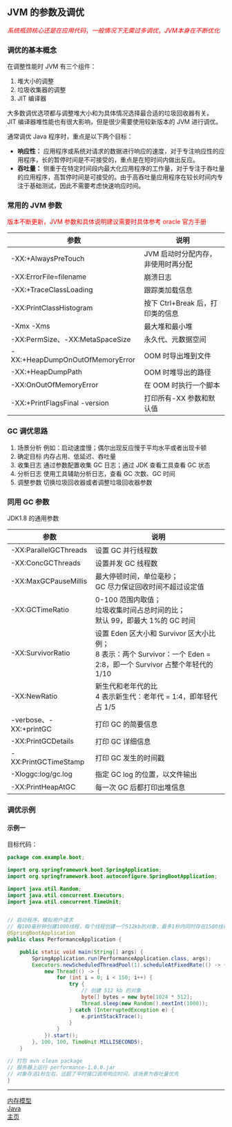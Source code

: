 ## JVM 的参数及调优

<font color='red'>$系统瓶颈核心还是在应用代码，一般情况下无需过多调优，JVM 本身在不断优化$</font>

### 调优的基本概念

在调整性能时 JVM 有三个组件：

1. 堆大小的调整
2. 垃圾收集器的调整
3. JIT 编译器

大多数调优选项都与调整堆大小和为具体情况选择最合适的垃圾回收器有关。  
JIT 编译器堆性能也有很大影响，但是很少需要使用较新版本的 JVM 进行调优。

通常调优 Java 程序时，重点是以下两个目标：

-   **响应性：** 应用程序或系统对请求的数据进行响应的速度，对于专注响应性的应用程序，长的暂停时间是不可接受的，重点是在短时间内做出反应。
-   **吞吐量：** 侧重于在特定时间段内最大化应用程序的工作量，对于专注于吞吐量的应用程序，高暂停时间是可接受的。由于高吞吐量应用程序在较长时间内专注于基础测试，因此不需要考虑快速响应时间。

### 常用的 JVM 参数

<font color='red'>版本不断更新，JVM 参数和具体说明建议需要时具体参考 oracle 官方手册</font>

| 参数                            | 说明                               |
| ------------------------------- | ---------------------------------- |
| -XX:+AlwaysPreTouch             | JVM 启动时分配内存，非使用时再分配 |
| -XX:ErrorFile=filename          | 崩溃日志                           |
| -XX:+TraceClassLoading          | 跟踪类加载信息                     |
| -XX:PrintClassHistogram         | 按下 Ctrl+Break 后，打印类的信息   |
| -Xmx -Xms                       | 最大堆和最小堆                     |
| -XX:PermSize、-XX:MetaSpaceSize | 永久代、元数据空间                 |
| -XX:+HeapDumpOnOutOfMemoryError | OOM 时导出堆到文件                 |
| -XX:+HeapDumpPath               | OOM 时堆导出的路径                 |
| -XX:OnOutOfMemoryError          | 在 OOM 时执行一个脚本              |
| -XX:+PrintFlagsFinal -version   | 打印所有-XX 参数和默认值           |

### GC 调优思路

1. 场景分析
   例如：启动速度慢；偶尔出现反应慢于平均水平或者出现卡顿
2. 确定目标
   内存占用、低延迟、吞吐量
3. 收集日志
   通过参数配置收集 GC 日志；通过 JDK 查看工具查看 GC 状态
4. 分析日志
   使用工具辅助分析日志，查看 GC 次数、GC 时间
5. 调整参数
   切换垃圾回收器或者调整垃圾回收器参数

### 同用 GC 参数

JDK1.8 的通用参数

| 参数                   | 说明                                                                                                                    |
| ---------------------- | ----------------------------------------------------------------------------------------------------------------------- |
| -XX:ParallelGCThreads  | 设置 GC 并行线程数                                                                                                      |
| -XX:ConcGCThreads      | 设置并发 GC 线程数                                                                                                      |
| -XX:MaxGCPauseMillis   | 最大停顿时间，单位毫秒；<br>GC 尽力保证回收时间不超过设定值                                                             |
| -XX:GCTimeRatio        | 0-100 范围内取值；<br>垃圾收集时间占总时间的比；<br>默认 99，即最大 1%的 GC 时间                                        |
| -XX:SurvivorRatio      | 设置 Eden 区大小和 Survivor 区大小比例；<br>8 表示：两个 Survivor：一个 Eden = 2:8，即一个 Survivor 占整个年轻代的 1/10 |
| -XX:NewRatio           | 新生代和老年代的比<br>4 表示新生代：老年代 = 1:4，即年轻代占 1/5                                                        |
| -verbose、-XX:+printGC | 打印 GC 的简要信息                                                                                                      |
| -XX:PrintGCDetails     | 打印 GC 详细信息                                                                                                        |
| -XX:PrintGCTimeStamp   | 打印 GC 发生的时间戳                                                                                                    |
| -Xloggc:log/gc.log     | 指定 GC log 的位置，以文件输出                                                                                          |
| -XX:PrintHeapAtGC      | 每一次 GC 后都打印出堆信息                                                                                              |

### 调优示例

#### 示例一

目标代码：

```java
package com.example.boot;

import org.springframework.boot.SpringApplication;
import org.springframework.boot.autoconfigure.SpringBootApplication;

import java.util.Random;
import java.util.concurrent.Executors;
import java.util.concurrent.TimeUnit;


// 启动程序，模拟用户请求
// 每100毫秒钟创建1000线程，每个线程创建一个512kb的对象，最多1秒内同时存在1500线程，并发量1000/s，占用内存750m（75%），查看GC的情况
@SpringBootApplication
public class PerformanceApplication {

    public static void main(String[] args) {
        SpringApplication.run(PerformanceApplication.class, args);
        Executors.newScheduledThreadPool(1).scheduleAtFixedRate(() -> {
            new Thread(() -> {
                for (int i = 0; i < 150; i++) {
                    try {
                        // 创建 512 kb 的对象
                        byte[] bytes = new byte[1024 * 512];
                        Thread.sleep(new Random().nextInt(1000));
                    } catch (InterruptedException e) {
                        e.printStackTrace();
                    }
                }
            }).start();
        }, 100, 100, TimeUnit.MILLISECONDS);
    }

// 打包 mvn clean package
// 服务器上运行 performance-1.0.0.jar
// 对象存活1秒左右，远超了平时接口调用响应时间，该场景为吞吐量优先
}
```

---

[内存模型](./README.md)  
[Java](../README.md)  
[主页](../../../../../)
